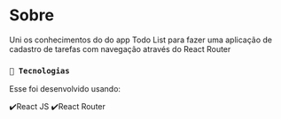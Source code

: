 # Sobre

Uni os conhecimentos do do app Todo List para fazer uma aplicação de cadastro de tarefas com navegação através do React Router

### `🚀 Tecnologias `

Esse foi desenvolvido usando:

✔️React JS
✔️React Router
